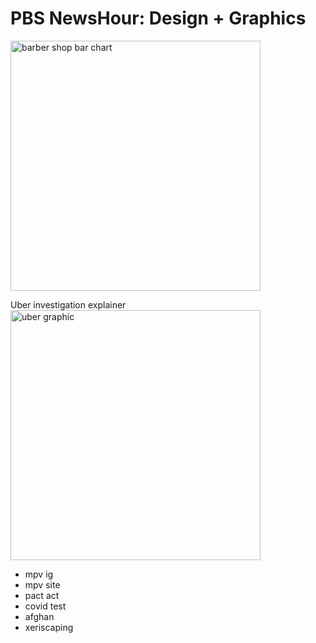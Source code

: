 # PBS NewsHour: Design + Graphics 

<a href="https://datawrapper.dwcdn.net/ktM8h/1/">
<img src="/images/barber-shop.png" alt="barber shop bar chart" width="400"/>
</a>

Uber investigation explainer
<a href="https://www.instagram.com/p/Cf9pnajFWp8/?utm_source=ig_web_copy_link">
<img src="/images/uber.png" alt="uber graphic" width="400"/>
</a>

- mpv ig
- mpv site
- pact act
- covid test
- afghan
- xeriscaping